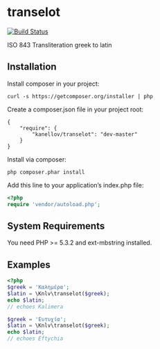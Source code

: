 # transelot

[![Build Status](https://travis-ci.org/kanellov/transelot.svg?branch=master)](https://travis-ci.org/kanellov/transelot)

ISO 843 Transliteration greek to latin

## Installation

Install composer in your project:

    curl -s https://getcomposer.org/installer | php

Create a composer.json file in your project root:

    {
        "require": {
            "kanellov/transelot": "dev-master"
        }
    }

Install via composer:

    php composer.phar install

Add this line to your application’s index.php file:
```php
<?php
require 'vendor/autoload.php';
```
## System Requirements

You need PHP >= 5.3.2 and ext-mbstring installed.

## Examples
```php
<?php
$greek = 'Καλημέρα';
$latin = \Knlv\transelot($greek);
echo $latin;
// echoes Kalimera

$greek = 'Ευτυχία';
$latin = \Knlv\transelot($greek);
echo $latin;
// echoes Eftychia
```
